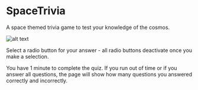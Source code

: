 # SpaceTrivia
A space themed trivia game to test your knowledge of the cosmos.

![alt text](https://media.giphy.com/media/2fOq6cSaZ6HbuBeqXR/giphy.gif)

Select a radio button for your answer - all radio buttons deactivate once you make a selection.

You have 1 minute to complete the quiz. If you run out of time or if you answer all questions, the page will show how many questions you answered correctly and incorrectly. 